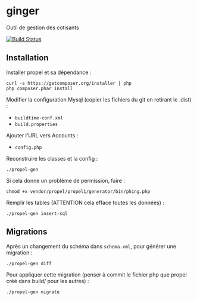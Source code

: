 ginger
======

Outil de gestion des cotisants

[![Build Status](https://secure.travis-ci.org/apuyou/ginger.png)](http://travis-ci.org/apuyou/ginger)

Installation
------------

Installer propel et sa dépendance :

    curl -s https://getcomposer.org/installer | php
    php composer.phar install

Modifier la configuration Mysql (copier les fichiers du git en retirant le .dist) :
* `buildtime-conf.xml`
* `build.properties`

Ajouter l'URL vers Accounts :
* `config.php`

Reconstruire les classes et la config :

    ./propel-gen

Si cela donne un problème de permission, faire :

    chmod +x vendor/propel/propel1/generator/bin/phing.php

Remplir les tables (ATTENTION cela efface toutes les données) :

    ./propel-gen insert-sql

Migrations
----------

Après un changement du schéma dans `schema.xml`, pour générer une migration :
 
    ./propel-gen diff
 
Pour appliquer cette migration (penser à commit le fichier php que propel créé dans build/ pour les autres) :
 
    ./propel-gen migrate
